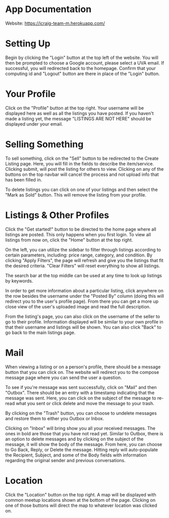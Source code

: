 # App Documentation 

Website: https://icraig-team-m.herokuapp.com/

# Setting Up

Begin by clicking the "Login" button at the top left of the website. 
You will then be prompted to choose a Google account, please select a UVA email.
If successful, you will redirected back to the homepage. Confirm that your computing id and "Logout" button are there in place of the "Login" button. 

# Your Profile

Click on the "Profile" button at the top right. Your username will be displayed here as well as all the listings you have posted. If you haven't made a listing yet, the message "LISTINGS ARE NOT HERE" should be displayed under your email. 
   
# Selling Something

To sell something, click on the "Sell" button to be redirected to the Create Listing page. Here, you will fill in the fields to describe the item/service. Clicking submit, will post the listing for others to view. Clicking on any of the buttons on the top navbar will cancel the process and not upload info that has been filled in.

To delete listings you can click on one of your listings and then select the "Mark as Sold" button. This will remove the listing from your profile.
   
# Listings & Other Profiles

Click the "Get started!" button to be directed to the home page where all listings are posted. This only happens when you first login. To view all listings from now on, click the "Home" button at the top right.

On the left, you can utilize the sidebar to filter through listings according to certain parameters, including: price range, category, and condition. By clicking "Apply Filters", the page will refresh and give you the listings that fit the desired criteria. "Clear Filters" will reset everything to show all listings. 

The search bar at the top middle can be used at any time to look up listings by keywords.

In order to get more information about a particular listing, click anywhere on the row besides the username under the "Posted By" column (doing this will redirect you to the user's profile page). From there you can get a more up close view of the user's uploaded image and read the full description.

From the listing's page, you can also click on the username of the seller to go to their profile. Information displayed will be similar to your own profile in that their username and listings will be shown. You can also click "Back" to go back to the main listings page.

# Mail

When viewing a listing or on a person's profile, there should be a message button that you can click on. The website will redirect you to the compose message page where you can send the user a question. 

To see if you're message was sent successfully, click on "Mail" and then "Outbox". There should be an entry with a timestamp indicating that the message was sent. Here, you can click on the subject of the message to re-read what you sent or click delete and move the message to your trash.

By clicking on the "Trash" button, you can choose to undelete messages and restore them to either you Outbox or Inbox.

Clicking on "Inbox" will bring show you all your received messages. The ones in bold are those that you have not read yet. Similar to Outbox, there is an option to delete messages and by clicking on the subject of the message, it will show the body of the message. From here, you can choose to Go Back, Reply, or Delete the message. Hitting reply will auto-populate the Recipient, Subject, and some of the Body fields with information regarding the original sender and previous conversations.

# Location

Click the "Location" button on the top right. A map will be displayed with common meetup locations shown at the bottom of the page. Clicking on one of those buttons will direct the map to whatever location was clicked on. 

